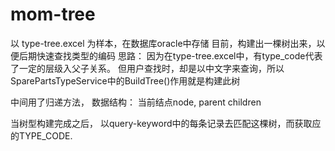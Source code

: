 # mom-tree
以 type-tree.excel 为样本，在数据库oracle中存储
目前，构建出一棵树出来，以便后期快速查找类型的编码
思路：
   因为在type-tree.excel中，有type_code代表了一定的层级入父子关系。
   但用户查找时，却是以中文字来查询，所以SparePartsTypeService中的BuildTree()作用就是构建此树
 
 中间用了归递方法，
 数据结构： 当前结点node,
           parent
           children
           
当树型构建完成之后， 以query-keyword中的每条记录去匹配这棵树，而获取应的TYPE_CODE.
